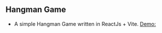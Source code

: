## Hangman Game

* A simple Hangman Game written in ReactJs + Vite.
   [Demo: ](https://gouritd.github.io/react-HangmanGame/)

